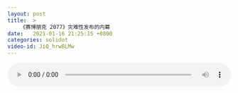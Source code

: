 ```yaml
---
layout: post
title:  >
    《赛博朋克 2077》灾难性发布的内幕
date:   2021-01-16 21:25:15 +0800
categories: solidot
video-id: JiQ_hrwBLMw
---
```


<audio src="/assets/4a9928514d0e678a0264b29840acdbc2.mp3" style="width: 100%;" controls></audio>

